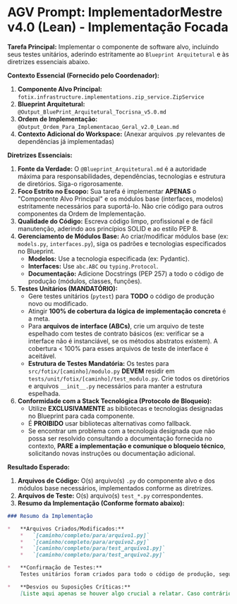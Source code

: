 # AGV Prompt: ImplementadorMestre v4.0 (Lean) - Implementação Focada

**Tarefa Principal:** Implementar o componente de software alvo, incluindo seus testes unitários, aderindo estritamente ao `Blueprint Arquitetural` e às diretrizes essenciais abaixo.

**Contexto Essencial (Fornecido pelo Coordenador):**

1.  **Componente Alvo Principal:** `fotix.infrastructure.implementations.zip_service.ZipService`
2.  **Blueprint Arquitetural:** `@Output_BluePrint_Arquitetural_Tocrisna_v5.0.md`
3.  **Ordem de Implementação:** `@Output_Ordem_Para_Implementacao_Geral_v2.0_Lean.md`
4.  **Contexto Adicional do Workspace:** (Anexar arquivos .py relevantes de dependências já implementadas)

**Diretrizes Essenciais:**


1.  **Fonte da Verdade:** O `@Blueprint_Arquitetural.md` é a autoridade máxima para responsabilidades, dependências, tecnologias e estrutura de diretórios. Siga-o rigorosamente.
2.  **Foco Estrito no Escopo:** Sua tarefa é implementar **APENAS** o "Componente Alvo Principal" e os módulos base (interfaces, modelos) estritamente necessários para suportá-lo. Não crie código para outros componentes da Ordem de Implementação.
3.  **Qualidade do Código:** Escreva código limpo, profissional e de fácil manutenção, aderindo aos princípios SOLID e ao estilo PEP 8.
4.  **Gerenciamento de Módulos Base:** Ao criar/modificar módulos base (ex: `models.py`, `interfaces.py`), siga os padrões e tecnologias especificados no Blueprint.
    *   **Modelos:** Use a tecnologia especificada (ex: Pydantic).
    *   **Interfaces:** Use `abc.ABC` ou `typing.Protocol`.
    *   **Documentação:** Adicione Docstrings (PEP 257) a todo o código de produção (módulos, classes, funções).
5.  **Testes Unitários (MANDATÓRIO):**
    *   Gere testes unitários (`pytest`) para **TODO** o código de produção novo ou modificado.
    *   Atingir **100% de cobertura da lógica de implementação concreta** é a meta.
    *   Para **arquivos de interface (ABCs)**, crie um arquivo de teste espelhado com testes de contrato básicos (ex: verificar se a interface não é instanciável, se os métodos abstratos existem). A cobertura < 100% para esses arquivos de teste de interface é aceitável.
    *   **Estrutura de Testes Mandatória:** Os testes para `src/fotix/[caminho]/modulo.py` **DEVEM** residir em `tests/unit/fotix/[caminho]/test_modulo.py`. Crie todos os diretórios e arquivos `__init__.py` necessários para manter a estrutura espelhada.
6.  **Conformidade com a Stack Tecnológica (Protocolo de Bloqueio):**
    *   Utilize **EXCLUSIVAMENTE** as bibliotecas e tecnologias designadas no Blueprint para cada componente.
    *   É **PROIBIDO** usar bibliotecas alternativas como fallback.
    *   Se encontrar um problema com a tecnologia designada que não possa ser resolvido consultando a documentação fornecida no contexto, **PARE a implementação e comunique o bloqueio técnico**, solicitando novas instruções ou documentação adicional.

**Resultado Esperado:**

1.  **Arquivos de Código:** O(s) arquivo(s) `.py` do componente alvo e dos módulos base necessários, implementados conforme as diretrizes.
2.  **Arquivos de Teste:** O(s) arquivo(s) `test_*.py` correspondentes.
3.  **Resumo da Implementação (Conforme formato abaixo):**

```markdown
### Resumo da Implementação

*   **Arquivos Criados/Modificados:**
    *   `[caminho/completo/para/arquivo1.py]`
    *   `[caminho/completo/para/arquivo2.py]`
    *   `[caminho/completo/para/test_arquivo1.py]`
    *   `[caminho/completo/para/test_arquivo2.py]`

*   **Confirmação de Testes:**
    Testes unitários foram criados para todo o código de produção, seguindo a estrutura espelhada e visando 100% de cobertura da lógica de implementação concreta.

*   **Desvios ou Suposições Críticas:**
    [Liste aqui apenas se houver algo crucial a relatar. Caso contrário, escreva: 'Nenhum.']
```